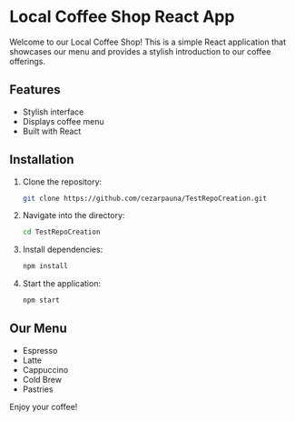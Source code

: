# Local Coffee Shop React App

Welcome to our Local Coffee Shop! This is a simple React application that showcases our menu and provides a stylish introduction to our coffee offerings.

## Features
- Stylish interface
- Displays coffee menu
- Built with React

## Installation
1. Clone the repository:
   ```bash
   git clone https://github.com/cezarpauna/TestRepoCreation.git
   ```
2. Navigate into the directory:
   ```bash
   cd TestRepoCreation
   ```
3. Install dependencies:
   ```bash
   npm install
   ```
4. Start the application:
   ```bash
   npm start
   ```

## Our Menu
- Espresso
- Latte
- Cappuccino
- Cold Brew
- Pastries

Enjoy your coffee!